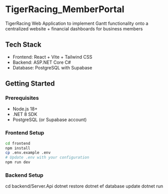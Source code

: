 # TigerRacing_MemberPortal
TigerRacing Web Application to implement Gantt functionality onto a centralized website + financial dashboards for business members

## Tech Stack
- Frontend: React + Vite + Tailwind CSS
- Backend: ASP.NET Core C#
- Database: PostgreSQL with Supabase

## Getting Started

### Prerequisites
- Node.js 18+
- .NET 8 SDK
- PostgreSQL (or Supabase account)

### Frontend Setup
```bash
cd frontend
npm install
cp .env.example .env
# Update .env with your configuration
npm run dev
```
### Backend Setup
cd backend/Server.Api
dotnet restore
dotnet ef database update
dotnet run